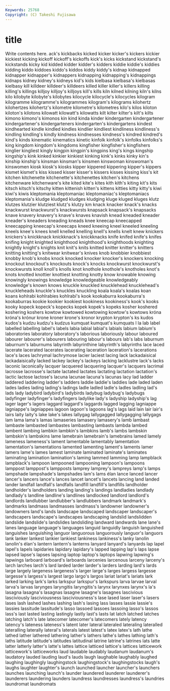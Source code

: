 ```yaml
---
Keywords: 25768 
Copyright: (C) Takeshi Fujisawa
---
```


# title

Write contents here.
ack's
kickbacks kicked kicker kicker's kickers kickier kickiest kicking kickoff kickoff's
kickoffs kick's kicks kickstand kickstand's kickstands kicky kid kidded kidder
kidder's kidders kiddie kiddie's kiddies kidding kiddo kiddoes kiddo's kiddos
kiddy kiddy's kidnap kidnapped kidnapper kidnapper's kidnappers kidnapping kidnapping's kidnappings
kidnaps kidney kidney's kidneys kid's kids kielbasa kielbasa's kielbasas kielbasy
kill killdeer killdeer's killdeers killed killer killer's killers killing killing's
killings killjoy killjoy's killjoys kill's kills kiln kilned kilning kiln's
kilns kilo kilobyte kilobyte's kilobytes kilocycle kilocycle's kilocycles kilogram kilogramme
kilogramme's kilogrammes kilogram's kilograms kilohertz kilohertzes kilohertz's kilometre kilometre's kilometres
kilo's kilos kiloton kiloton's kilotons kilowatt kilowatt's kilowatts kilt kilter
kilter's kilt's kilts kimono kimono's kimonos kin kind kinda kinder
kindergarten kindergartener kindergartener's kindergarteners kindergarten's kindergartens kindest kindhearted kindle kindled
kindles kindlier kindliest kindliness kindliness's kindling kindling's kindly kindness kindnesses
kindness's kindred kindred's kind's kinds kinematic kinematics kinetic kinfolk kinfolk's
kinfolks kinfolks's king kingdom kingdom's kingdoms kingfisher kingfisher's kingfishers kinglier
kingliest kingly kingpin kingpin's kingpins king's kings kingship kingship's kink
kinked kinkier kinkiest kinking kink's kinks kinky kin's kinship kinship's
kinsman kinsman's kinsmen kinswoman kinswoman's kinswomen kiosk kiosk's kiosks kipper
kippered kippering kipper's kippers kismet kismet's kiss kissed kisser kisser's
kissers kisses kissing kiss's kit kitchen kitchenette kitchenette's kitchenettes kitchen's
kitchens kitchenware kitchenware's kite kited kite's kites kith kith's kiting
kit's kits kitsch kitsch's kitschy kitten kittenish kitten's kittens kitties
kitty kitty's kiwi kiwi's kiwis kleptomania kleptomaniac kleptomaniac's kleptomaniacs kleptomania's
kludge kludged kludges kludging kluge kluged kluges klutz klutzes klutzier
klutziest klutz's klutzy km knack knacker knack's knacks knackwurst knackwurst's
knackwursts knapsack knapsack's knapsacks knave knavery knavery's knave's knaves knavish
knead kneaded kneader kneader's kneaders kneading kneads knee kneecap kneecapped
kneecapping kneecap's kneecaps kneed kneeing kneel kneeled kneeling kneels knee's
knees knell knelled knelling knell's knells knelt knew knickers knickers's
knickknack knickknack's knickknacks knife knifed knife's knifes knifing knight knighted
knighthood knighthood's knighthoods knighting knightly knight's knights knit knit's knits
knitted knitter knitter's knitters knitting knitting's knitwear knitwear's knives knob
knobbier knobbiest knobby knob's knobs knock knocked knocker knocker's knockers
knocking knockout knockout's knockouts knock's knocks knockwurst knockwurst's knockwursts knoll
knoll's knolls knot knothole knothole's knotholes knot's knots knotted knottier
knottiest knotting knotty know knowable knowing knowingly knowings knowledge knowledgeable
knowledgeably knowledge's known knows knuckle knuckled knucklehead knucklehead's knuckleheads knuckle's
knuckles knuckling koala koala's koalas koan koans kohlrabi kohlrabies kohlrabi's
kook kookaburra kookaburra's kookaburras kookie kookier kookiest kookiness kookiness's kook's
kooks kooky kopeck kopeck's kopecks kopek kopek's kopeks kosher koshered
koshering koshers kowtow kowtowed kowtowing kowtow's kowtows króna króna's krónur
krone kroner krone's kronor krypton krypton's ks kudos kudos's kudzu
kudzu's kudzus kumquat kumquat's kumquats l la lab label labelled
labelling label's labels labia labial labial's labials labium labium's laboratories
laboratory laboratory's laborious laboriously labour laboured labourer labourer's labourers labouring
labour's labours lab's labs laburnum laburnum's laburnums labyrinth labyrinthine labyrinth's
labyrinths lace laced lacerate lacerated lacerates lacerating laceration laceration's lacerations
lace's laces lachrymal lachrymose lacier laciest lacing lack lackadaisical lackadaisically
lacked lackey lackey's lackeys lacking lacklustre lack's lacks laconic laconically
lacquer lacquered lacquering lacquer's lacquers lacrimal lacrosse lacrosse's lactate lactated
lactates lactating lactation lactation's lactic lactose lactose's lacuna lacunae lacuna's
lacunas lacy lad ladder laddered laddering ladder's ladders laddie laddie's
laddies lade laded laden lades ladies lading lading's ladings ladle
ladled ladle's ladles ladling lad's lads lady ladybird ladybird's ladybirds
ladybug ladybug's ladybugs ladyfinger ladyfinger's ladyfingers ladylike lady's ladyship ladyship's
lag lager lager's lagers laggard laggard's laggards lagged lagging lagniappe
lagniappe's lagniappes lagoon lagoon's lagoons lag's lags laid lain lair
lair's lairs laity laity's lake lake's lakes lallygag lallygagged lallygagging
lallygags lam lama lama's lamas lamaseries lamasery lamasery's lamb lambast
lambaste lambasted lambastes lambasting lambasts lambda lambed lambent lambing lambkin
lambkin's lambkins lamb's lambs lambskin lambskin's lambskins lame lamebrain lamebrain's
lamebrains lamed lamely lameness lameness's lament lamentable lamentably lamentation lamentation's
lamentations lamented lamenting lament's laments lamer lamers lame's lames lamest
laminate laminated laminate's laminates laminating lamination lamination's laming lammed lamming
lamp lampblack lampblack's lampoon lampooned lampooning lampoon's lampoons lamppost lamppost's
lampposts lamprey lamprey's lampreys lamp's lamps lampshade lampshade's lampshades lam's
lams élan lance lanced lancer lancer's lancers lance's lances lancet
lancet's lancets lancing land landed lander landfall landfall's landfalls landfill
landfill's landfills landholder landholder's landholders landing landing's landings landladies landlady
landlady's landline landline's landlines landlocked landlord landlord's landlords landlubber landlubber's
landlubbers landmark landmark's landmarks landmass landmasses landmass's landowner landowner's landowners
land's lands landscape landscaped landscaper landscaper's landscapers landscape's landscapes landscaping
landslid landslidden landslide landslide's landslides landsliding landward landwards lane lane's
lanes language language's languages languid languidly languish languished languishes languishing
languor languorous languorously languor's languors lank lanker lankest lankier lankiest
lankiness lankiness's lanky lanolin lanolin's élan's lantern lantern's lanterns lanyard
lanyard's lanyards lap lapel lapel's lapels lapidaries lapidary lapidary's lapped
lapping lap's laps lapse lapsed lapse's lapses lapsing laptop laptop's
laptops lapwing lapwing's lapwings larboard larboard's larboards larcenies larcenous larceny
larceny's larch larches larch's lard larded larder larder's larders larding
lard's lards large largely largeness largeness's larger large's larges largess
largesse largesse's largess's largest largo largo's largos lariat lariat's lariats
lark larked larking lark's larks larkspur larkspur's larkspurs larva larvae
larval larva's larvas larynges laryngitis laryngitis's larynx larynxes larynx's la's
lasagna lasagna's lasagnas lasagne lasagne's lasagnes lascivious lasciviously lasciviousness lasciviousness's
lase lased laser laser's lasers lases lash lashed lashes lashing
lash's lasing lass lasses lassie lassie's lassies lassitude lassitude's lasso
lassoed lassoes lassoing lasso's lassos lass's last lasted lasting lastingly
lastly last's lasts lat latch latched latches latching latch's late
latecomer latecomer's latecomers lately latency latency's lateness lateness's latent later
lateral lateraled lateraling lateralled lateralling laterally lateral's laterals latest latest's
latex latex's lath lathe lathed lather lathered lathering lather's lathers
lathe's lathes lathing lath's laths latitude latitude's latitudes latitudinal latrine
latrine's latrines lats latte latter latterly latter's latte's lattes lattice
latticed lattice's lattices latticework latticework's latticeworks laud laudable laudably laudanum
laudanum's laudatory lauded lauding laud's lauds laugh laughable laughably laughed
laughing laughingly laughingstock laughingstock's laughingstocks laugh's laughs laughter laughter's launch
launched launcher launcher's launchers launches launching launch's launder laundered launderer
launderer's launderers laundering launders laundress laundresses laundress's laundries laundromat laundromats
